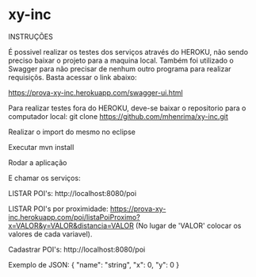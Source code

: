# xy-inc
INSTRUÇÕES

É possivel realizar os testes dos serviços através do HEROKU, não sendo preciso baixar o projeto para a maquina local.
Também foi utilizado o Swagger para não precisar de nenhum outro programa para realizar requisiçõs.
Basta acessar o link abaixo:

https://prova-xy-inc.herokuapp.com/swagger-ui.html 


Para realizar testes fora do HEROKU, deve-se baixar o repositorio para o computador local: 
git clone https://github.com/mhenrima/xy-inc.git 


Realizar o import do mesmo no eclipse


Executar mvn install


Rodar a aplicação


E chamar os serviços: 

LISTAR POI's: http://localhost:8080/poi


LISTAR POI's por proximidade: 
https://prova-xy-inc.herokuapp.com/poi/listaPoiProximo?x=VALOR&y=VALOR&distancia=VALOR 
(No lugar de 'VALOR' colocar os valores de cada variavel).


Cadastrar POI's: http://localhost:8080/poi



Exemplo de JSON:
{
  "name": "string",
  "x": 0,
  "y": 0
}

